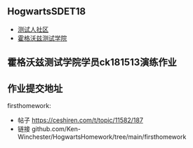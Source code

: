 ## HogwartsSDET18

- [测试人社区](https://ceshiren.com)
- [霍格沃兹测试学院](https://testerh.ke.qq.com)

## 霍格沃兹测试学院学员ck181513演练作业

## 作业提交地址

firsthomework:

- 帖子 https://ceshiren.com/t/topic/11582/187
- 链接 github.com/Ken-Winchester/HogwartsHomework/tree/main/firsthomework
